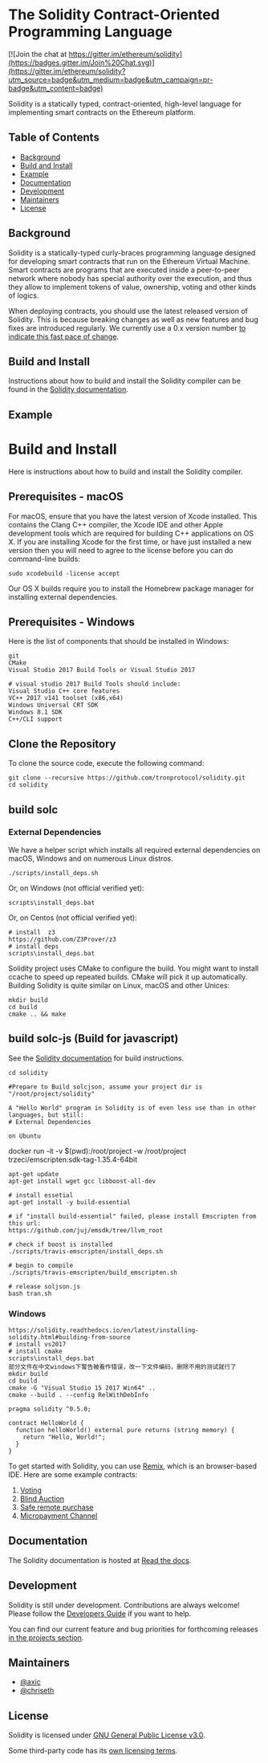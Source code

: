 # The Solidity Contract-Oriented Programming Language
[![Join the chat at https://gitter.im/ethereum/solidity](https://badges.gitter.im/Join%20Chat.svg)](https://gitter.im/ethereum/solidity?utm_source=badge&utm_medium=badge&utm_campaign=pr-badge&utm_content=badge)

Solidity is a statically typed, contract-oriented, high-level language for implementing smart contracts on the Ethereum platform.

## Table of Contents

- [Background](#background)
- [Build and Install](#build-and-install)
- [Example](#example)
- [Documentation](#documentation)
- [Development](#development)
- [Maintainers](#maintainers)
- [License](#license)

## Background

Solidity is a statically-typed curly-braces programming language designed for developing smart contracts
that run on the Ethereum Virtual Machine. Smart contracts are programs that are executed inside a peer-to-peer
network where nobody has special authority over the execution, and thus they allow to implement tokens of value,
ownership, voting and other kinds of logics.

When deploying contracts, you should use the latest released version of Solidity. This is because breaking changes as well as new features and bug fixes are introduced regularly. We currently use a 0.x version number [to indicate this fast pace of change](https://semver.org/#spec-item-4).

## Build and Install

Instructions about how to build and install the Solidity compiler can be found in the [Solidity documentation](https://solidity.readthedocs.io/en/latest/installing-solidity.html#building-from-source).


## Example
# Build and Install
Here is instructions about how to build and install the Solidity compiler.

## Prerequisites - macOS
For macOS, ensure that you have the latest version of Xcode installed. This contains the Clang C++ compiler, the Xcode IDE and other Apple development tools which are required for building C++ applications on OS X. If you are installing Xcode for the first time, or have just installed a new version then you will need to agree to the license before you can do command-line builds:
```
sudo xcodebuild -license accept
```

Our OS X builds require you to install the Homebrew package manager for installing external dependencies.

## Prerequisites - Windows

Here is the list of components that should be installed in Windows:
```
git
CMake
Visual Studio 2017 Build Tools or Visual Studio 2017

# visual studio 2017 Build Tools should include:
Visual Studio C++ core features
VC++ 2017 v141 toolset (x86,x64)
Windows Universal CRT SDK
Windows 8.1 SDK
C++/CLI support
```

## Clone the Repository
To clone the source code, execute the following command:
```
git clone --recursive https://github.com/tronprotocol/solidity.git
cd solidity
```
## build solc

### External Dependencies

We have a helper script which installs all required external dependencies on macOS, Windows and on numerous Linux distros.
```
./scripts/install_deps.sh
```
Or, on Windows (not official verified yet):
```
scripts\install_deps.bat
```
Or, on Centos (not official verified yet):
```
# install  z3
https://github.com/Z3Prover/z3
# install deps
scripts\install_deps.bat
```

Solidity project uses CMake to configure the build. You might want to install ccache to speed up repeated builds. CMake will pick it up automatically. Building Solidity is quite similar on Linux, macOS and other Unices:
```
mkdir build
cd build
cmake .. && make
```

## build solc-js (Build for javascript)
See the [Solidity documentation](https://solidity.readthedocs.io/en/latest/installing-solidity.html#building-from-source) for build instructions.
```
cd solidity

#Prepare to Build solcjson, assume your project dir is "/root/project/solidity"

A "Hello World" program in Solidity is of even less use than in other languages, but still:
# External Dependencies

on Ubuntu
```
docker run -it -v $(pwd):/root/project -w /root/project trzeci/emscripten:sdk-tag-1.35.4-64bit

```
apt-get update
apt-get install wget gcc libboost-all-dev

# install essetial
apt-get install -y build-essential

# if "install build-essential" failed, please install Emscripten from this url:
https://github.com/juj/emsdk/tree/llvm_root

# check if boost is installed
./scripts/travis-emscripten/install_deps.sh

# begin to compile
./scripts/travis-emscripten/build_emscripten.sh

# release soljson.js
bash tran.sh

```

### Windows
```
https://solidity.readthedocs.io/en/latest/installing-solidity.html#building-from-source
# install vs2017
# install cmake
scripts\install_deps.bat
部分文件在中文windows下警告被看作错误，改一下文件编码，删除不用的测试就行了
mkdir build
cd build
cmake -G "Visual Studio 15 2017 Win64" ..
cmake --build . --config RelWithDebInfo
```
```
pragma solidity ^0.5.0;

contract HelloWorld {
  function helloWorld() external pure returns (string memory) {
    return "Hello, World!";
  }
}
```

To get started with Solidity, you can use [Remix](https://remix.ethereum.org/), which is an
browser-based IDE. Here are some example contracts:

1. [Voting](https://solidity.readthedocs.io/en/v0.4.24/solidity-by-example.html#voting)
2. [Blind Auction](https://solidity.readthedocs.io/en/v0.4.24/solidity-by-example.html#blind-auction)
3. [Safe remote purchase](https://solidity.readthedocs.io/en/v0.4.24/solidity-by-example.html#safe-remote-purchase)
4. [Micropayment Channel](https://solidity.readthedocs.io/en/v0.4.24/solidity-by-example.html#micropayment-channel)

## Documentation

The Solidity documentation is hosted at [Read the docs](https://solidity.readthedocs.io).

## Development

Solidity is still under development. Contributions are always welcome!
Please follow the
[Developers Guide](https://solidity.readthedocs.io/en/latest/contributing.html)
if you want to help.

You can find our current feature and bug priorities for forthcoming releases [in the projects section](https://github.com/ethereum/solidity/projects).

## Maintainers
* [@axic](https://github.com/axic)
* [@chriseth](https://github.com/chriseth)

## License
Solidity is licensed under [GNU General Public License v3.0](LICENSE.txt).

Some third-party code has its [own licensing terms](cmake/templates/license.h.in).
